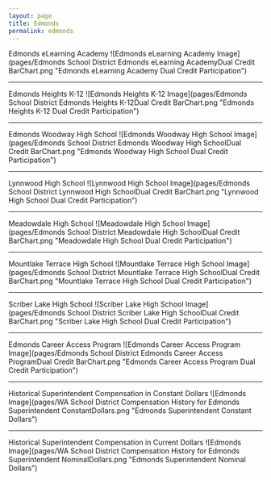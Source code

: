 ```yaml
---
layout: page
title: Edmonds
permalink: edmonds
---
```



Edmonds eLearning Academy
![Edmonds eLearning Academy Image](pages/Edmonds School District Edmonds eLearning AcademyDual Credit BarChart.png "Edmonds eLearning Academy Dual Credit Participation")

___

Edmonds Heights K-12
![Edmonds Heights K-12 Image](pages/Edmonds School District Edmonds Heights K-12Dual Credit BarChart.png "Edmonds Heights K-12 Dual Credit Participation")

___

Edmonds Woodway High School
![Edmonds Woodway High School Image](pages/Edmonds School District Edmonds Woodway High SchoolDual Credit BarChart.png "Edmonds Woodway High School Dual Credit Participation")

___

Lynnwood High School
![Lynnwood High School Image](pages/Edmonds School District Lynnwood High SchoolDual Credit BarChart.png "Lynnwood High School Dual Credit Participation")

___

Meadowdale High School
![Meadowdale High School Image](pages/Edmonds School District Meadowdale High SchoolDual Credit BarChart.png "Meadowdale High School Dual Credit Participation")

___

Mountlake Terrace High School
![Mountlake Terrace High School Image](pages/Edmonds School District Mountlake Terrace High SchoolDual Credit BarChart.png "Mountlake Terrace High School Dual Credit Participation")

___

Scriber Lake High School
![Scriber Lake High School Image](pages/Edmonds School District Scriber Lake High SchoolDual Credit BarChart.png "Scriber Lake High School Dual Credit Participation")

___

Edmonds Career Access Program
![Edmonds Career Access Program Image](pages/Edmonds School District Edmonds Career Access ProgramDual Credit BarChart.png "Edmonds Career Access Program Dual Credit Participation")

___

Historical Superintendent Compensation in Constant Dollars
![Edmonds Image](pages/WA School District Compensation History for Edmonds Superintendent ConstantDollars.png "Edmonds Superintendent Constant Dollars")

___

Historical Superintendent Compensation in Current Dollars
![Edmonds Image](pages/WA School District Compensation History for Edmonds Superintendent NominalDollars.png "Edmonds Superintendent Nominal Dollars")